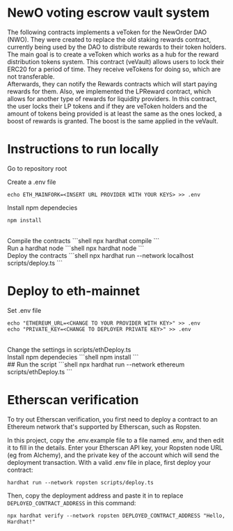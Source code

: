 # NewO voting escrow vault system
The following contracts implements a veToken for the NewOrder DAO (NWO).
They were created to replace the old staking rewards contract, currently
being used by the DAO to distribute rewards to their token holders.
<br>
The main goal is to create a veToken which works as a hub for
the reward distribution tokens system. This contract (veVault)
allows users to lock their ERC20 for a period of time. They receive
veTokens for doing so, which are not transferable.
<br>
Afterwards, they can notify the Rewards contracts which will
start paying rewards for them. Also, we implemented the LPReward
contract, which allows for another type of rewards for liquidity
providers. In this contract, the user locks their LP tokens and
if they are veToken holders and the amount of tokens being
provided is at least the same as the ones locked, a boost of rewards
is granted. The boost is the same applied in the veVault.
<br>
# Instructions to run locally
Go to repository root
<br>

Create a .env file
```shell
echo ETH_MAINFORK=<INSERT URL PROVIDER WITH YOUR KEYS> >> .env
```

Install npm dependecies
```shell
npm install
```
<br>
Compile the contracts 
```shell
npx hardhat compile
```
<br>
Run a hardhat node
```shell
npx hardhat node
```
<br>
Deploy the contracts
```shell
npx hardhat run --network localhost scripts/deploy.ts
```
<br>

# Deploy to eth-mainnet
Set .env file
```shell
echo "ETHEREUM_URL=<CHANGE TO YOUR PROVIDER WITH KEY>" >> .env
echo "PRIVATE_KEY=<CHANGE TO DEPLOYER PRIVATE KEY>" >> .env
```
<br>
Change the settings in scripts/ethDeploy.ts
<br>
Install npm dependecies
```shell
npm install
```
<br>
## Run the script
```shell
npx hardhat run --network ethereum scripts/ethDeploy.ts
```

# Etherscan verification

To try out Etherscan verification, you first need to deploy a contract to an Ethereum network that's supported by Etherscan, such as Ropsten.

In this project, copy the .env.example file to a file named .env, and then edit it to fill in the details. Enter your Etherscan API key, your Ropsten node URL (eg from Alchemy), and the private key of the account which will send the deployment transaction. With a valid .env file in place, first deploy your contract:

```shell
hardhat run --network ropsten scripts/deploy.ts
```

Then, copy the deployment address and paste it in to replace `DEPLOYED_CONTRACT_ADDRESS` in this command:

```shell
npx hardhat verify --network ropsten DEPLOYED_CONTRACT_ADDRESS "Hello, Hardhat!"
```